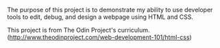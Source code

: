 The purpose of this project is to demonstrate my ability to use developer tools to edit, debug, and design a webpage using HTML and CSS.

This project is from The Odin Project's curriculum. (http://www.theodinproject.com/web-development-101/html-css) 
